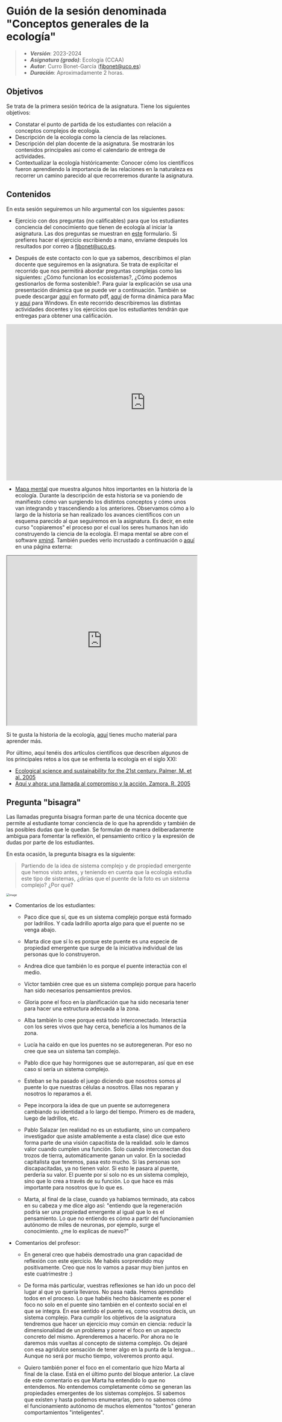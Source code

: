 # Guión de la sesión denominada "Conceptos generales de la ecología"


> + **_Versión_**: 2023-2024
> + **_Asignatura (grado)_**: Ecología (CCAA)
> + **_Autor_**: Curro Bonet-García (fjbonet@uco.es)
> + **_Duración_**: Aproximadamente 2 horas.



## Objetivos 

Se trata de la primera sesión teórica de la asignatura. Tiene los siguientes objetivos:

 + Constatar el punto de partida de los estudiantes con relación a conceptos complejos de ecología.
 + Descripción de la ecología como la ciencia de las relaciones.
 + Descripción del plan docente de la asignatura. Se mostrarán los contenidos principales así como el calendario de entrega de actividades. 
 + Contextualizar la ecología históricamente: Conocer cómo los científicos fueron aprendiendo la importancia de las relaciones en la naturaleza es recorrer un camino parecido al que recorreremos durante la asignatura.

 ## Contenidos
En esta sesión seguiremos un hilo argumental con los siguientes pasos:
+ Ejercicio con dos preguntas (no calificables) para que los estudiantes conciencia del conocimiento que tienen de ecología al iniciar la asignatura. Las dos preguntas se muestran en [este](https://docs.google.com/forms/d/e/1FAIpQLSfowHXCmWr7icMaLpv2k3CjRxE6RgxQ38d9fi_vr_x6ZhMf4g/viewform?usp=sf_link) formulario. Si prefieres hacer el ejercicio escribiendo a mano, envíame después los resultados por correo a fjbonet@uco.es.

+ Después de este contacto con lo que ya sabemos, describimos el plan docente que seguiremos en la asignatura. Se trata de explicitar el recorrido que nos permitirá abordar preguntas complejas como las siguientes: ¿Cómo funcionan los ecosistemas?,  ¿Cómo podemos gestionarlos de forma sostenible?. Para guiar la explicación se usa una presentación dinámica que se puede ver a continuación. También se puede descargar [aquí](https://github.com/aprendiendo-cosas/Te_generalidades_ecologia_ccaa/raw/2023_2024/presentacion/plan_docente_ecologia_ccaa_2023_2024.pdf) en formato pdf, [aquí](https://github.com/aprendiendo-cosas/Te_generalidades_ecologia_ccaa/raw/2023_2024/presentacion/plan_docente_ecologia_ccaa_2023_2024.zip) de forma dinámica para Mac y [aquí](https://github.com/aprendiendo-cosas/Te_generalidades_ecologia_ccaa/raw/2023_2024/presentacion/plan_docente_ecologia_ccaa_2023_2024.exe) para Windows. En este recorrido describiremos las distintas actividades docentes y los ejercicios que los estudiantes tendrán que entregas para obtener una calificación.

<iframe src="https://prezi.com/p/embed/sypl3XrmcTTpbikio8B1/" id="iframe_container" frameborder="0" webkitallowfullscreen="" mozallowfullscreen="" allowfullscreen="" allow="autoplay; fullscreen" height="415" width="738"></iframe>

+ [Mapa mental](https://github.com/aprendiendo-cosas/Te_generalidades_ecologia_ccaa/raw/2023_2024/presentacion/historia_ecologia.xmind) que muestra algunos hitos importantes en la historia de la ecología. Durante la descripción de esta historia se va poniendo de manifiesto cómo van surgiendo los distintos conceptos y cómo unos van integrando y trascendiendo a los anteriores. Observamos cómo a lo largo de la historia se han realizado los avances científicos con un esquema parecido al que seguiremos en la asignatura. Es decir, en este curso "copiaremos" el proceso por el cual los seres humanos han ido construyendo la ciencia de la ecología. El mapa mental se abre con el software [xmind](https://www.xmind.net/). También puedes verlo incrustado a continuación o [aquí](https://rawcdn.githack.com/aprendiendo-cosas/Te_generalidades_ecologia_ccaa/2023_2024/presentacion/historia_ecologia.html) en una página externa:

  

<iframe
  src="https://raw.githack.com/aprendiendo-cosas/Te_generalidades_ecologia_ccaa/2023_2024/presentacion/historia_ecologia.html"
  style="width:100%; height:450px;"
></iframe>

Si te gusta la historia de la ecología, [aquí](https://esajournals.onlinelibrary.wiley.com/doi/toc/10.1002/(ISSN)2327-6096(CAT)Collections(VI)CollectionsBulletin) tienes mucho material para aprender más. 

Por último, aquí tenéis dos artículos científicos que describen algunos de los principales retos a los que se enfrenta la ecología en el siglo XXI:
  + [Ecological science and sustainability for the 21st century. Palmer, M. et al. 2005](https://github.com/aprendiendo-cosas/generalidades_ecologia_ccaa/raw/2023_2024/biblio/Palmer_et_al-2005-Frontiers_in_Ecology_and_the_Environment.pdf)
  + [Aquí y ahora: una llamada al compromiso y la acción. Zamora. R. 2005](https://github.com/aprendiendo-cosas/generalidades_ecologia_ccaa/raw/2023_2024/biblio/zamora_2005.pdf)

## Pregunta "bisagra"

Las llamadas pregunta bisagra forman parte de una técnica docente que permite al estudiante tomar conciencia de lo que ha aprendido y también de las posibles dudas que le quedan. Se formulan de manera deliberadamente ambigua para fomentar la reflexión, el pensamiento crítico y la expresión de dudas por parte de los estudiantes.

En esta ocasión, la pregunta bisagra es la siguiente:

> Partiendo de la idea de sistema complejo y de propiedad emergente que hemos visto antes, y teniendo en cuenta que la ecología estudia este tipo de sistemas, ¿dirías que el puente de la foto es un sistema complejo? ¿Por qué?

<img src="https://raw.githubusercontent.com/aprendiendo-cosas/Te_generalidades_ecologia_ccaa/2023_2024/imagenes/puente_de_alcantara.jpg" alt="image" style="zoom:50%;" />





+ Comentarios de los estudiantes:

  + Paco dice que sí, que es un sistema complejo porque está formado por ladrillos. Y cada ladrillo aporta algo para que el puente no se venga abajo.

  + Marta dice que sí lo es porque este puente es una especie de propiedad emergente que surge de la iniciativa individual de las personas que lo construyeron. 

  + Andrea dice que también lo es porque el puente interactúa con el medio. 

  + Víctor también cree que es un sistema complejo porque para hacerlo han sido necesarios pensamientos previos. 

  + Gloria pone el foco en la planificación que ha sido necesaria tener para hacer una estructura adecuada a la zona. 

  + Alba también lo cree porque está todo interconectado. Interactúa con los seres vivos que hay cerca, beneficia a los humanos de la zona.

  + Lucía ha caído en que los puentes no se autoregeneran. Por eso no cree que sea un sistema tan complejo. 

  + Pablo dice que hay hormigones que se autorreparan, así que en ese caso sí sería un sistema complejo. 

  + Esteban se ha pasado el juego diciendo que nosotros somos al puente lo que nuestras células a nosotros. Ellas nos reparan y nosotros lo reparamos a él. 

  + Pepe incorpora la idea de que un puente se autorregenera cambiando su identidad a lo largo del tiempo. Primero es de madera, luego de ladrillos, etc.

  + Pablo Salazar (en realidad no es un estudiante, sino un compañero investigador que asiste amablemente a esta clase) dice que esto forma parte de una visión capacitista de la realidad. solo le damos valor cuando cumplen una función. Solo cuando interconectan dos trozos de tierra, automáticamente ganan un valor. En la sociedad capitalista que tenemos, pasa esto mucho. Si las personas son discapacitadas, ya no tienen valor. Si esto le pasara al puente, perdería su valor. El puente por sí solo no es un sistema complejo, sino que lo crea a través de su función. Lo que hace es más importante para nosotros que lo que es. 

  + Marta, al final de la clase, cuando ya habíamos terminado, ata cabos en su cabeza y me dice algo así: "entiendo que la regeneración podría ser una propiedad emergente al igual que lo es el pensamiento. Lo que no entiendo es cómo a partir del funcionamien autónomo de miles de neuronas, por ejemplo, surge el conocimiento. ¿me lo explicas de nuevo?" 

+ Comentarios del profesor:
  + En general creo que habéis demostrado una gran capacidad de reflexión con este ejercicio. Me habéis sorprendido muy positivamente. Creo que nos lo vamos a pasar muy bien juntos en este cuatrimestre :)

  + De forma más particular, vuestras reflexiones se han ido un poco del lugar al que yo quería llevaros. No pasa nada. Hemos aprendido todos en el proceso. Lo que habéis hecho básicamente es poner el foco no solo en el puente sino también en el contexto social en el que se integra. En ese sentido el puente es, como vosotros decís, un sistema complejo. Para cumplir los objetivos de la asignatura tendremos que hacer un ejercicio muy común en ciencia: reducir la dimensionalidad de un problema y poner el foco en un aspecto concreto del mismo. Aprenderemos a hacerlo. Por ahora no le daremos más vueltas al concepto de sistema complejo. Os dejaré con esa agridulce sensación de tener algo en la punta de la lengua... Aunque no será por mucho tiempo, volveremos pronto aquí. 
  
  + Quiero también poner el foco en el comentario que hizo Marta al final de la clase. Está en el último punto del bloque anterior. La clave de este comentario es que Marta ha entendido lo que no entendemos. No entendemos completamente cómo se generan las propiedades emergentes de los sistemas complejos. Sí sabemos que existen y hasta podemos enumerarlas, pero no sabemos cómo el funcionamiento autónomo de muchos elementos "tontos" generan comportamientos "inteligentes".

